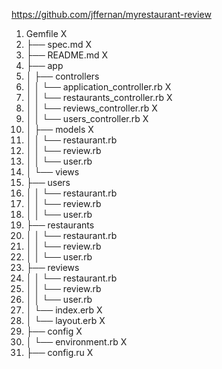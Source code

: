 https://github.com/jffernan/myrestaurant-review

1.	Gemfile X
2.	├── spec.md X
3.	├── README.md X
4.	├── app
5.	│   ├── controllers
6.	│   │   └── application_controller.rb X
7.	│   │   └── restaurants_controller.rb X
8.	│   │   └── reviews_controller.rb X
9.	│   │   └── users_controller.rb X
10.	│   ├── models X
11.	│   │   └── restaurant.rb
12.	│   │   └── review.rb
13.	│   │   └── user.rb
14.	│   └── views
15.	├── 			users
16.	│   │   		└── restaurant.rb
17.	│   │   		└── review.rb
18.	│   │   		└── user.rb
19.	├── 			restaurants
20.	│   │   		└── restaurant.rb
21.	│   │   		└── review.rb
22.	│   │   		└── user.rb
23.	├── 			reviews
24.	│   │   		└── restaurant.rb
25.	│   │   		└── review.rb
26.	│   │   		└── user.rb
27.	│   		└── index.erb X
28.	│   		└── layout.erb X
29.	├── config X
30.	│   └── environment.rb X
31.	├── config.ru X
